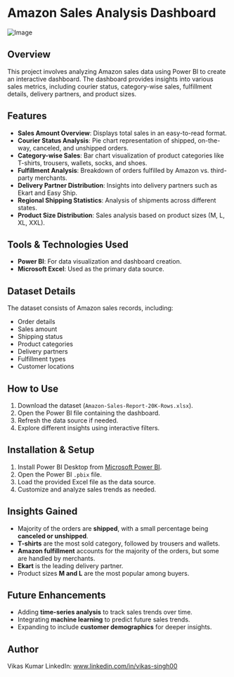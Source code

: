 # Amazon Sales Analysis Dashboard
![Image](https://github.com/user-attachments/assets/f754e1e3-482d-4751-9de9-2ad8ba442e4e)

## Overview
This project involves analyzing Amazon sales data using Power BI to create an interactive dashboard. The dashboard provides insights into various sales metrics, including courier status, category-wise sales, fulfillment details, delivery partners, and product sizes.

## Features
- **Sales Amount Overview**: Displays total sales in an easy-to-read format.
- **Courier Status Analysis**: Pie chart representation of shipped, on-the-way, canceled, and unshipped orders.
- **Category-wise Sales**: Bar chart visualization of product categories like T-shirts, trousers, wallets, socks, and shoes.
- **Fulfillment Analysis**: Breakdown of orders fulfilled by Amazon vs. third-party merchants.
- **Delivery Partner Distribution**: Insights into delivery partners such as Ekart and Easy Ship.
- **Regional Shipping Statistics**: Analysis of shipments across different states.
- **Product Size Distribution**: Sales analysis based on product sizes (M, L, XL, XXL).

## Tools & Technologies Used
- **Power BI**: For data visualization and dashboard creation.
- **Microsoft Excel**: Used as the primary data source.

## Dataset Details
The dataset consists of Amazon sales records, including:
- Order details
- Sales amount
- Shipping status
- Product categories
- Delivery partners
- Fulfillment types
- Customer locations

## How to Use
1. Download the dataset (`Amazon-Sales-Report-20K-Rows.xlsx`).
2. Open the Power BI file containing the dashboard.
3. Refresh the data source if needed.
4. Explore different insights using interactive filters.

## Installation & Setup
1. Install Power BI Desktop from [Microsoft Power BI](https://powerbi.microsoft.com/).
2. Open the Power BI `.pbix` file.
3. Load the provided Excel file as the data source.
4. Customize and analyze sales trends as needed.

## Insights Gained
- Majority of the orders are **shipped**, with a small percentage being **canceled or unshipped**.
- **T-shirts** are the most sold category, followed by trousers and wallets.
- **Amazon fulfillment** accounts for the majority of the orders, but some are handled by merchants.
- **Ekart** is the leading delivery partner.
- Product sizes **M and L** are the most popular among buyers.

## Future Enhancements
- Adding **time-series analysis** to track sales trends over time.
- Integrating **machine learning** to predict future sales trends.
- Expanding to include **customer demographics** for deeper insights.

## Author
Vikas Kumar 
LinkedIn: www.linkedin.com/in/vikas-singh00



